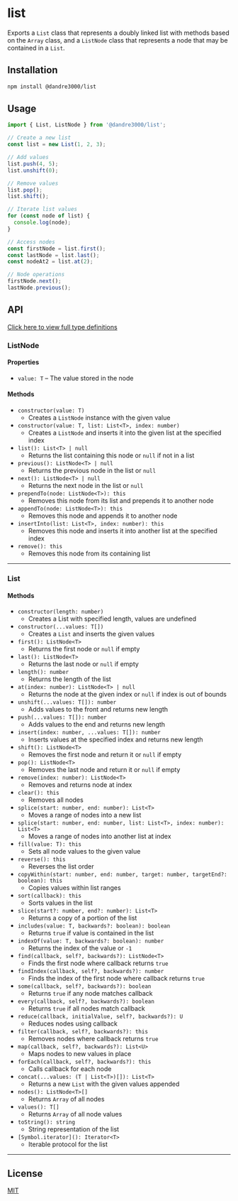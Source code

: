 # list

Exports a `List` class that represents a doubly linked list with methods based on the `Array` class, and a `ListNode` class that represents a node that may be contained in a `List`.

## Installation

```bash
npm install @dandre3000/list
```

## Usage

```js
import { List, ListNode } from '@dandre3000/list';

// Create a new list
const list = new List(1, 2, 3);

// Add values
list.push(4, 5);
list.unshift(0);

// Remove values
list.pop();
list.shift();

// Iterate list values
for (const node of list) {
  console.log(node);
}

// Access nodes
const firstNode = list.first();
const lastNode = list.last();
const nodeAt2 = list.at(2);

// Node operations
firstNode.next();
lastNode.previous();
```

## API

[Click here to view full type definitions](https://github.com/dandre3000/list/blob/main/List.d.ts)

### ListNode

#### Properties

- `value: T` – The value stored in the node

#### Methods

- `constructor(value: T)`
  - Creates a `ListNode` instance with the given value
- `constructor(value: T, list: List<T>, index: number)`
  - Creates a `ListNode` and inserts it into the given list at the specified index
- `list(): List<T> | null`
  - Returns the list containing this node or `null` if not in a list
- `previous(): ListNode<T> | null`
  - Returns the previous node in the list or `null`
- `next(): ListNode<T> | null`
  - Returns the next node in the list or `null`
- `prependTo(node: ListNode<T>): this`
  - Removes this node from its list and prepends it to another node
- `appendTo(node: ListNode<T>): this`
  - Removes this node and appends it to another node
- `insertInto(list: List<T>, index: number): this`
  - Removes this node and inserts it into another list at the specified index
- `remove(): this`
  - Removes this node from its containing list

---

### List

#### Methods

- `constructor(length: number)`
  - Creates a List with specified length, values are undefined
- `constructor(...values: T[])`
  - Creates a `List` and inserts the given values
- `first(): ListNode<T>`
  - Returns the first node or `null` if empty
- `last(): ListNode<T>`
  - Returns the last node or `null` if empty
- `length(): number`
  - Returns the length of the list
- `at(index: number): ListNode<T> | null`
  - Returns the node at the given index or `null` if index is out of bounds
- `unshift(...values: T[]): number`
  - Adds values to the front and returns new length
- `push(...values: T[]): number`
  - Adds values to the end and returns new length
- `insert(index: number, ...values: T[]): number`
  - Inserts values at the specified index and returns new length
- `shift(): ListNode<T>`
  - Removes the first node and return it or `null` if empty
- `pop(): ListNode<T>`
  - Removes the last node and return it or `null` if empty
- `remove(index: number): ListNode<T>`
  - Removes and returns node at index
- `clear(): this`
  - Removes all nodes
- `splice(start: number, end: number): List<T>`
  - Moves a range of nodes into a new list
- `splice(start: number, end: number, list: List<T>, index: number): List<T>`
  - Moves a range of nodes into another list at index
- `fill(value: T): this`
  - Sets all node values to the given value
- `reverse(): this`
  - Reverses the list order
- `copyWithin(start: number, end: number, target: number, targetEnd?: boolean): this`
  - Copies values within list ranges
- `sort(callback): this`
  - Sorts values in the list
- `slice(start?: number, end?: number): List<T>`
  - Returns a copy of a portion of the list
- `includes(value: T, backwards?: boolean): boolean`
  - Returns `true` if value is contained in the list
- `indexOf(value: T, backwards?: boolean): number`
  - Returns the index of the value or `-1`
- `find(callback, self?, backwards?): ListNode<T>`
  - Finds the first node where callback returns `true`
- `findIndex(callback, self?, backwards?): number`
  - Finds the index of the first node where callback returns `true`
- `some(callback, self?, backwards?): boolean`
  - Returns `true` if any node matches callback
- `every(callback, self?, backwards?): boolean`
  - Returns `true` if all nodes match callback
- `reduce(callback, initialValue, self?, backwards?): U`
  - Reduces nodes using callback
- `filter(callback, self?, backwards?): this`
  - Removes nodes where callback returns `true`
- `map(callback, self?, backwards?): List<U>`
  - Maps nodes to new values in place
- `forEach(callback, self?, backwards?): this`
  - Calls callback for each node
- `concat(...values: (T | List<T>)[]): List<T>`
  - Returns a new `List` with the given values appended
- `nodes(): ListNode<T>[]`
  - Returns `Array` of all nodes
- `values(): T[]`
  - Returns `Array` of all node values
- `toString(): string`
  - String representation of the list
- `[Symbol.iterator](): Iterator<T>`
  - Iterable protocol for the list

---

## License

[MIT](https://github.com/dandre3000/list/blob/main/LICENSE)
